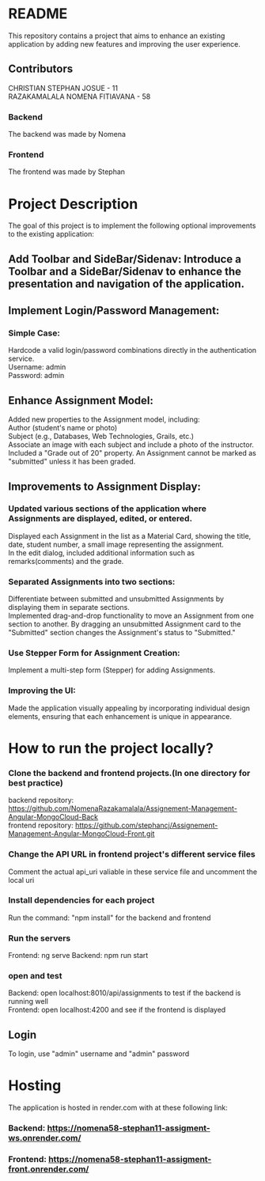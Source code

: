# README
This repository contains a project that aims to enhance an existing application by adding new features and improving the user experience.
## Contributors
CHRISTIAN STEPHAN JOSUE - 11 <br>
RAZAKAMALALA NOMENA FITIAVANA - 58
### Backend
The backend was made by Nomena
### Frontend
The frontend was made by Stephan

# Project Description
The goal of this project is to implement the following optional improvements to the existing application:

## Add Toolbar and SideBar/Sidenav: Introduce a Toolbar and a SideBar/Sidenav to enhance the presentation and navigation of the application.

## Implement Login/Password Management:

### Simple Case: 
Hardcode a valid login/password combinations directly in the authentication service. <br>
Username: admin <br>
Password: admin <br>

## Enhance Assignment Model:

Added new properties to the Assignment model, including: <br>
Author (student's name or photo)<br>
Subject (e.g., Databases, Web Technologies, Grails, etc.)<br>
Associate an image with each subject and include a photo of the instructor.<br>
Included a "Grade out of 20" property. An Assignment cannot be marked as "submitted" unless it has been graded.

## Improvements to Assignment Display:
### Updated various sections of the application where Assignments are displayed, edited, or entered.
Displayed each Assignment in the list as a Material Card, showing the title, date, student number, a small image representing the assignment.<br>
In the edit dialog, included additional information such as remarks(comments) and the grade.

### Separated Assignments into two sections:
Differentiate between submitted and unsubmitted Assignments by displaying them in separate sections.<br>
Implemented drag-and-drop functionality to move an Assignment from one section to another. By dragging an unsubmitted Assignment card to the "Submitted" section changes the Assignment's status to "Submitted."

### Use Stepper Form for Assignment Creation:
Implement a multi-step form (Stepper) for adding Assignments.

### Improving the UI:
Made the application visually appealing by incorporating individual design elements, ensuring that each enhancement is unique in appearance.


# How to run the project locally?
### Clone the backend and frontend projects.(In one directory for best practice)
backend repository: https://github.com/NomenaRazakamalala/Assignement-Management-Angular-MongoCloud-Back <br>
frontend repository: https://github.com/stephancj/Assignement-Management-Angular-MongoCloud-Front.git

### Change the API URL in frontend project's different service files
Comment the actual api_uri valiable in these service file and uncomment the local uri

### Install dependencies for each project
Run the command: "npm install" for the backend and frontend

### Run the servers
Frontend: ng serve
Backend: npm run start

### open and test 
Backend: open localhost:8010/api/assignments to test if the backend is running well <br>
Frontend: open localhost:4200 and see if the frontend is displayed

## Login
To login, use "admin" username and "admin" password


# Hosting
The application is hosted in render.com with at these following link: <br>
### Backend: https://nomena58-stephan11-assigment-ws.onrender.com/
### Frontend: https://nomena58-stephan11-assigment-front.onrender.com/
